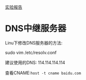 [实验报告](./report.pdf)

# DNS中继服务器

Linu下修改DNS服务器的方法:

sudo vim /etc/resolv.conf

建议使用的DNS: 114.114.114.114

查看CNAME:`host -t cname baidu.com`
